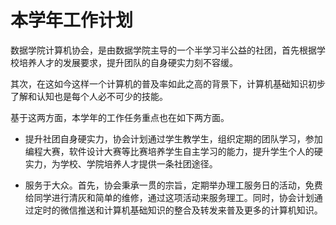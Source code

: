 # 本学年工作计划

数据学院计算机协会，是由数据学院主导的一个半学习半公益的社团，首先根据学校培养人才的发展要求，提升团队的自身硬实力刻不容缓。

其次，在这如今这样一个计算机的普及率如此之高的背景下，计算机基础知识初步了解和认知也是每个人必不可少的技能。

基于这两方面，本学年的工作任务重点也在如下两方面。

- 提升社团自身硬实力，协会计划通过学生教学生，组织定期的团队学习，参加编程大赛，软件设计大赛等比赛培养学生自主学习的能力，提升学生个人的硬实力，为学校、学院培养人才提供一条社团途径。

- 服务于大众。首先，协会秉承一贯的宗旨，定期举办理工服务日的活动，免费给同学进行清灰和简单的维修，通过这项活动来服务理工。同时，协会计划通过定时的微信推送和计算机基础知识的整合及转发来普及更多的计算机知识。


